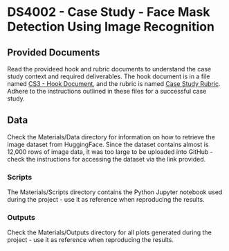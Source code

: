# DS4002 - Case Study - Face Mask Detection Using Image Recognition

## Provided Documents

Read the provideed hook and rubric documents to understand the case study context and required deliverables. The hook document is in a file named [CS3 - Hook Document,](https://github.com/rithwikraman/DS4002_CS3/blob/main/CS3%20-%20Hook%20Document.pdf) and the rubric is named [Case Study Rubric](https://github.com/rithwikraman/DS4002_CS3/blob/main/Case%20Study%20Rubric.pdf). Adhere to the instructions outlined in these files for a successful case study. 

## Data

Check the Materials/Data directory for information on how to retrieve the image dataset from HuggingFace. Since the dataset contains almost is 12,000 rows of image data, it was too large to be uploaded into GitHub - check the instructions for accessing the dataset via the link provided. 

### Scripts

The Materials/Scripts directory contains the Python Jupyter notebook used during the project - use it as reference when reproducing the results. 

### Outputs

Check the Materials/Outputs directory for all plots generated during the project - use it as reference when reproducing the results. 

